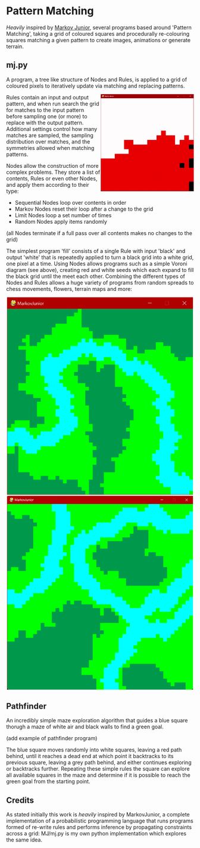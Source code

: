 # Pattern Matching

*Heavily* inspired by [Markov Junior](https://github.com/mxgmn/MarkovJunior), several programs based around 'Pattern Matching', taking a grid of coloured squares and procedurally re-colouring squares matching a given pattern to create images, animations or generate terrain.

## mj.py

A program, a tree like structure of Nodes and Rules, is applied to a grid of coloured pixels to iteratively update via matching and replacing patterns.

<img src="/Videos/repeating-voroni-video.gif" align="right" width="250">

Rules contain an input and output pattern, and when run search the grid for matches to the input pattern before sampling one (or more) to replace with the output pattern. Additional settings control how many matches are sampled, the sampling distribution over matches, and the symmetries allowed when matching patterns.

Nodes allow the construction of more complex problems. They store a list of contents, Rules or even other Nodes, and apply them according to their type:
- Sequential Nodes loop over contents in order
- Markov Nodes reset their loop after a change to the grid
- Limit Nodes loop a set number of times
- Random Nodes apply items randomly

(all Nodes terminate if a full pass over all contents makes no changes to the grid)

The simplest program 'fill' consists of a single Rule with input 'black' and output 'white' that is repeatedly applied to turn a black grid into a white grid, one pixel at a time. Using Nodes allows programs such as a simple Voroni diagram (see above), creating red and white seeds which each expand to fill the black grid until the meet each other. Combining the different types of Nodes and Rules allows a huge variety of programs from random spreads to chess movements, flowers, terrain maps and more:

<p align="center">
<img src="/Images/single_river.png" width="500">
<img src="/Images/multiple_rivers.png" width="500">
</p>

## Pathfinder

An incredibly simple maze exploration algorithm that guides a blue square thorugh a maze of white air and black walls to find a green goal.

(add example of pathfinder program)

The blue square moves randomly into white squares, leaving a red path behind, until it reaches a dead end at which point it backtracks to its previous square, leaving a grey path behind, and either continues exploring or backtracks further. Repeating these simple rules the square can explore all available squares in the maze and determine if it is possible to reach the green goal from the starting point.

## Credits

As stated initially this work is *heavily* inspired by MarkovJunior, a complete implementation of a probabilistic programming language that runs programs formed of re-write rules and performs inference by propagating constraints across a grid: MJ/mj.py is my own python implementation which explores the same idea. 

